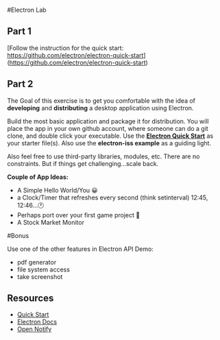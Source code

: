 #Electron Lab

## Part 1

[Follow the instruction for the quick start: https://github.com/electron/electron-quick-start] (https://github.com/electron/electron-quick-start) 

## Part 2
The Goal of this exercise is to get you comfortable with the idea of **developing** and **distributing** a desktop application using Electron.

Build the most basic application and package it for distribution. You will place the app in your own github account, where someone can do a git clone, and double click your executable. Use the **[Electron Quick Start](http://electron.atom.io/docs/tutorial/quick-start/)** as your starter file(s). Also use the **electron-iss example** as a guiding light.

Also feel free to use third-party libraries, modules, etc. There are no constraints. But if things get challenging...scale back.

**Couple of App Ideas:**

- A Simple Hello World/You 😀
- a Clock/Timer that refreshes every second (think setinterval) 12:45, 12:46...🕐
- Perhaps port over your first game project 🤔
- A Stock Market Monitor

#Bonus

Use one of the other features in  Electron API Demo:
- pdf generator
- file system access
- take screenshot

## Resources
- [Quick Start](http://electron.atom.io/docs/tutorial/quick-start/)
- [Electron Docs](http://electron.atom.io/docs/)
- [Open Notify](http://open-notify.org/Open-Notify-API/)